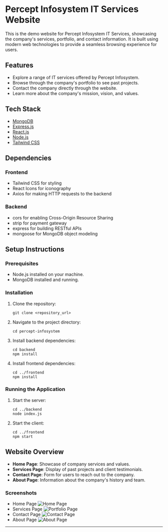 # Percept Infosystem IT Services Website

This is the demo website for Percept Infosystem IT Services, showcasing the company's services, portfolio, and contact information. It is built using modern web technologies to provide a seamless browsing experience for users.

## Features

- Explore a range of IT services offered by Percept Infosystem.
- Browse through the company's portfolio to see past projects.
- Contact the company directly through the website.
- Learn more about the company's mission, vision, and values.

## Tech Stack

- [MongoDB](https://www.mongodb.com/)
- [Express.js](https://expressjs.com/)
- [React.js](https://reactjs.org/)
- [Node.js](https://nodejs.org/)
- [Tailwind CSS](https://gettailwind.com/)

## Dependencies

### Frontend
- Tailwind CSS for styling
- React Icons for iconography
- Axios for making HTTP requests to the backend

### Backend

- cors for enabling Cross-Origin Resource Sharing
- strip for payment gateway
- express for building RESTful APIs
- mongoose for MongoDB object modeling

## Setup Instructions

### Prerequisites

- Node.js installed on your machine.
- MongoDB installed and running.

### Installation

1. Clone the repository:

   ```
   git clone <repository_url>
   ```

2. Navigate to the project directory:

   ```
   cd percept-infosystem
   ```

3. Install backend dependencies:

   ```
   cd backend
   npm install
   ```

4. Install frontend dependencies:

   ```
   cd ../frontend
   npm install
   ```

### Running the Application

1. Start the server:

   ```
   cd ../backend
   node index.js
   ```

2. Start the client:

   ```
   cd ../frontend
   npm start
   ```

## Website Overview

- **Home Page**: Showcase of company services and values.
- **Services Page**: Display of past projects and client testimonials.
- **Contact Page**: Form for users to reach out to the company.
- **About Page**: Information about the company's history and team.

### Screenshots

- Home Page
  ![Home Page](path_to_screenshot)
- Services Page
  ![Portfolio Page](path_to_screenshot)
- Contact Page
  ![Contact Page](path_to_screenshot)
- About Page
  ![About Page](path_to_screenshot)

---

